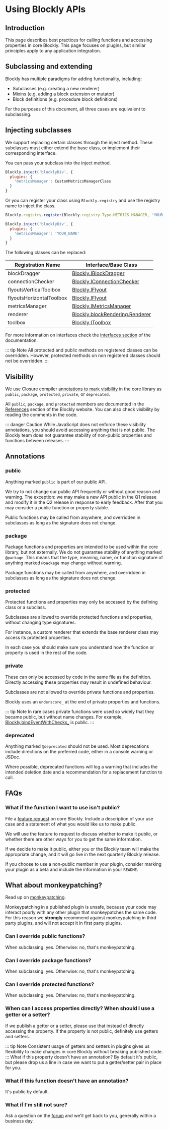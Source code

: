 # Using Blockly APIs

## Introduction

This page describes best practices for calling functions and accessing properties in core Blockly. This page focuses on plugins, but similar principles apply to any application integration.

## Subclassing and extending

Blockly has multiple paradigms for adding functionality, including:

- Subclasses (e.g. creating a new renderer)
- Mixins (e.g. adding a block extension or mutator)
- Block definitions (e.g. procedure block definitions)

For the purposes of this document, all three cases are equivalent to subclassing.

## Injecting subclasses

We support replacing certain classes through the inject method. These subclasses must either extend the base class, or implement their corresponding interface.

You can pass your subclass into the inject method.

```javascript
Blockly.inject('blocklyDiv', {
  plugins: {
    'metricsManager': CustomMetricsManagerClass
  }
}
```

Or you can register your class using `Blockly.registry` and use the registry name to inject the class.

```javascript
Blockly.registry.register(Blockly.registry.Type.METRICS_MANAGER, 'YOUR_NAME', SubClass);

Blockly.inject('blocklyDiv', {
  plugins: {
    'metricsManager': 'YOUR_NAME'
  }
}
```

The following classes can be replaced:

| Registration Name        | Interface/Base Class                                                                                                  |
| ------------------------ | --------------------------------------------------------------------------------------------------------------------- |
| blockDragger             | [Blockly.IBlockDragger](https://developers.google.com/blockly/reference/js/Blockly.IBlockDragger)                     |
| connectionChecker        | [Blockly.IConnectionChecker](https://developers.google.com/blockly/reference/js/Blockly.IConnectionChecker)           |
| flyoutsVerticalToolbox   | [Blockly.IFlyout](https://developers.google.com/blockly/reference/js/Blockly.IFlyout)                                 |
| flyoutsHorizontalToolbox | [Blockly.IFlyout](https://developers.google.com/blockly/reference/js/Blockly.IFlyout)                                 |
| metricsManager           | [Blockly.IMetricsManager](https://developers.google.com/blockly/reference/js/Blockly.IMetricsManager)                 |
| renderer                 | [Blockly.blockRendering.Renderer](https://developers.google.com/blockly/reference/js/Blockly.blockRendering.Renderer) |
| toolbox                  | [Blockly.IToolbox](https://developers.google.com/blockly/reference/js/Blockly.IToolbox)                               |

For more information on interfaces check the [interfaces section](/guides/plugins/interfaces/overview) of the documentation.

::: tip Note
All protected and public methods on registered classes can be overridden. However, protected methods on non registered classes should not be overridden.
:::

## Visibility

We use Closure compiler [annotations to mark visibility](https://github.com/google/closure-compiler/wiki/Annotating-JavaScript-for-the-Closure-Compiler#visibility-checks) in the core library as `public`, `package`, `protected`, `private`, or `deprecated`.

All `public`, `package`, and `protected` members are documented in the [References](https://developers.google.com/blockly/reference/js) section of the Blockly website. You can also check visibility by reading the comments in the code.

::: danger Caution
While JavaScript does not enforce these visibility annotations, you should avoid accessing anything that is not public. The Blockly team does not guarantee stability of non-public properties and functions between releases.
:::

## Annotations

### public

Anything marked `public` is part of our public API.

We try to not change our public API frequently or without good reason and warning. The exception: we may make a new API public in the Q1 release and modify it in the Q2 release in response to early feedback. After that you may consider a public function or property stable.

Public functions may be called from anywhere, and overridden in subclasses as long as the signature does not change.

### package

Package functions and properties are intended to be used within the core library, but not externally. We do not guarantee stability of anything marked `@package`. This means that the type, meaning, name, or function signature of anything marked `@package` may change without warning.

Package functions may be called from anywhere, and overridden in subclasses as long as the signature does not change.

### protected

Protected functions and properties may only be accessed by the defining class or a subclass.

Subclasses are allowed to override protected functions and properties, without changing type signatures.

For instance, a custom renderer that extends the base renderer class may access its protected properties.

In each case you should make sure you understand how the function or property is used in the rest of the code.

### private

These can only be accessed by code in the same file as the definition. Directly accessing these properties may result in undefined behaviour.

Subclasses are not allowed to override private functions and properties.

Blockly uses an `underscore_` at the end of private properties and functions.

::: tip Note
In rare cases private functions were used so widely that they became public, but without name changes. For example, [Blockly.bindEventWithChecks\_](https://github.com/google/blockly/blob/096d1c46c5066cfa7e59db3b41405b7e854b95d0/core/blockly.js#L455) is public.
:::

### deprecated

Anything marked `@deprecated` should not be used. Most deprecations include directions on the preferred code, either in a console warning or JSDoc.

Where possible, deprecated functions will log a warning that includes the intended deletion date and a recommendation for a replacement function to call.

## FAQs

### What if the function I want to use isn't public?

File a [feature request](https://github.com/google/blockly/issues/new?assignees=&labels=type%3A+feature+request%2C+triage&template=feature_request.md) on core Blockly. Include a description of your use case and a statement of what you would like us to make public.

We will use the feature to request to discuss whether to make it public, or whether there are other ways for you to get the same information.

If we decide to make it public, either you or the Blockly team will make the appropriate change, and it will go live in the next quarterly Blockly release.

If you choose to use a non-public member in your plugin, consider marking your plugin as a beta and include the information in your `README`.

## What about monkeypatching?

Read up on [monkeypatching](https://en.wikipedia.org/wiki/Monkey_patch#Applications).

Monkeypatching in a published plugin is unsafe, because your code may interact poorly with any other plugin that monkeypatches the same code. For this reason we **strongly** recommend against monkeypatching in third party plugins, and will not accept it in first party plugins.

### Can I override public functions?

When subclassing: yes. Otherwise: no, that's monkeypatching.

### Can I override package functions?

When subclassing: yes. Otherwise: no, that's monkeypatching.

### Can I override protected functions?

When subclassing: yes. Otherwise: no, that's monkeypatching.

### When can I access properties directly? When should I use a getter or a setter?

If we publish a getter or a setter, please use that instead of directly accessing the property. If the property is not public, definitely use getters and setters.

::: tip Note
Consistent usage of getters and setters in plugins gives us flexibility to make changes in core Blockly without breaking published code.
:::
What if this property doesn't have an annotation?
By default it's public, but please drop us a line in case we want to put a getter/setter pair in place for you.

### What if this function doesn't have an annotation?
It's public by default.

### What if I'm still not sure?
Ask a question on the [forum](https://groups.google.com/forum/#!forum/blockly) and we'll get back to you, generally within a business day.
